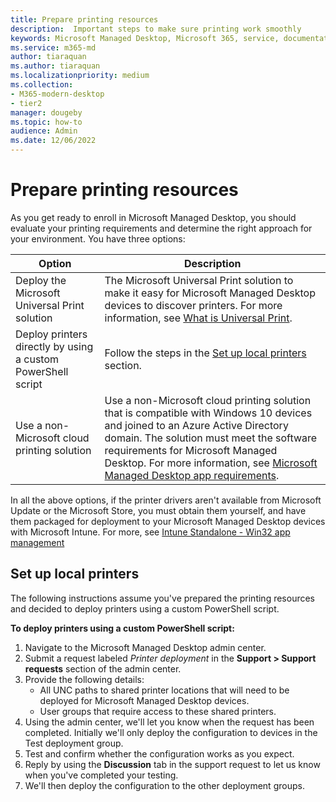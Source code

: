 ```yaml
---
title: Prepare printing resources
description:  Important steps to make sure printing work smoothly
keywords: Microsoft Managed Desktop, Microsoft 365, service, documentation
ms.service: m365-md
author: tiaraquan
ms.author: tiaraquan
ms.localizationpriority: medium
ms.collection: 
- M365-modern-desktop
- tier2
manager: dougeby
ms.topic: how-to
audience: Admin
ms.date: 12/06/2022
---
```


# Prepare printing resources

As you get ready to enroll in Microsoft Managed Desktop, you should evaluate your printing requirements and determine the right approach for your environment. You have three options:

| Option | Description |
| ------ | ------ |
| Deploy the Microsoft Universal Print solution | The Microsoft Universal Print solution to make it easy for Microsoft Managed Desktop devices to discover printers. For more information, see [What is Universal Print](/universal-print/fundamentals/universal-print-whatis). |
| Deploy printers directly by using a custom PowerShell script | Follow the steps in the [Set up local printers](#set-up-local-printers) section. |
| Use a non-Microsoft cloud printing solution | Use a non-Microsoft cloud printing solution that is compatible with Windows 10 devices and joined to an Azure Active Directory domain. The solution must meet the software requirements for Microsoft Managed Desktop. For more information, see [Microsoft Managed Desktop app requirements](../prepare/app-requirements.md). |

In all the above options, if the printer drivers aren't available from Microsoft Update or the Microsoft Store, you must obtain them yourself, and have them packaged for deployment to your Microsoft Managed Desktop devices with Microsoft Intune. For more, see [Intune Standalone - Win32 app management](/mem/intune/apps/apps-win32-app-management)

## Set up local printers

The following instructions assume you've prepared the printing resources and decided to deploy printers using a custom PowerShell script.

**To deploy printers using a custom PowerShell script:**

1. Navigate to the Microsoft Managed Desktop admin center.
1. Submit a request labeled *Printer deployment* in the **Support > Support requests** section of the admin center.
1. Provide the following details:
    - All UNC paths to shared printer locations that will need to be deployed for Microsoft Managed Desktop devices.
    - User groups that require access to these shared printers.
1. Using the admin center, we'll let you know when the request has been completed. Initially we'll only deploy the configuration to devices in the Test deployment group.
1. Test and confirm whether the configuration works as you expect.
1. Reply by using the **Discussion** tab in the support request to let us know when you've completed your testing.
1. We'll then deploy the configuration to the other deployment groups.

